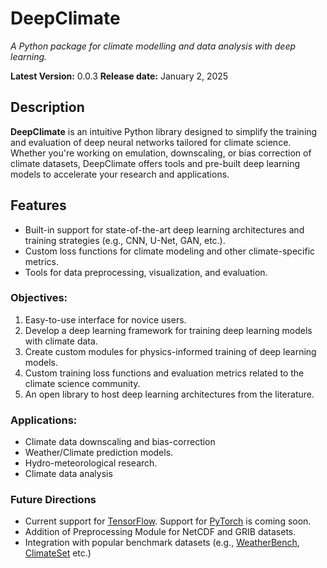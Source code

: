 # **DeepClimate**

*A Python package for climate modelling and data analysis with deep learning.*

**Latest Version:** 0.0.3 
**Release date:** January 2, 2025


## **Description** 

**DeepClimate** is an intuitive Python library designed to simplify the training and evaluation of deep neural networks tailored for climate science. Whether you're working on emulation, downscaling, or bias correction of climate datasets, DeepClimate offers tools and pre-built deep learning models to accelerate your research and applications.

## **Features**  
- Built-in support for state-of-the-art deep learning architectures and training strategies (e.g., CNN, U-Net, GAN, etc.).  
- Custom loss functions for climate modeling and other climate-specific metrics.  
- Tools for data preprocessing, visualization, and evaluation.    

### **Objectives:**
1. Easy-to-use interface for novice users.
2. Develop a deep learning framework for training deep learning models with climate data.
3. Create custom modules for physics-informed training of deep learning models.
4. Custom training loss functions and evaluation metrics related to the climate science community.
5. An open library to host deep learning architectures from the literature.

### **Applications:**
- Climate data downscaling and bias-correction
- Weather/Climate prediction models.
- Hydro-meteorological research.
- Climate data analysis

### **Future Directions**
- Current support for [TensorFlow](https://www.tensorflow.org/). Support for [PyTorch](https://pytorch.org/) is coming soon.
- Addition of Preprocessing Module for NetCDF and GRIB datasets.
- Integration with popular benchmark datasets (e.g., [WeatherBench](https://github.com/pangeo-data/WeatherBench), [ClimateSet](https://climateset.github.io/) etc.)

